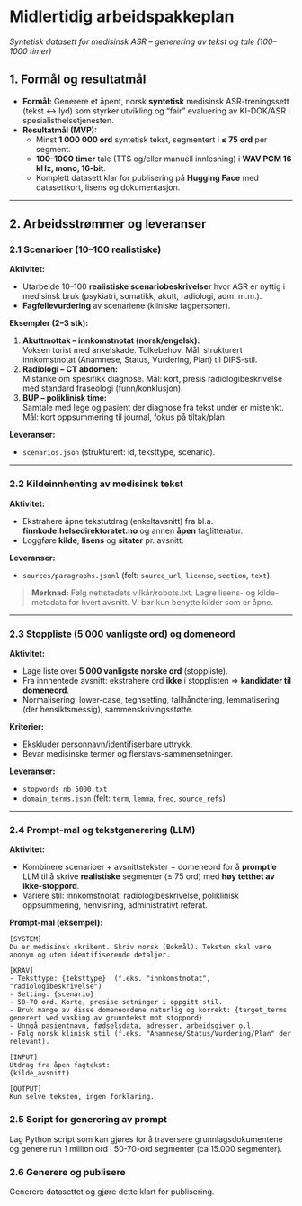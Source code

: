 # Midlertidig arbeidspakkeplan
*Syntetisk datasett for medisinsk ASR – generering av tekst og tale (100–1000 timer)*

## 1. Formål og resultatmål
- **Formål:** Generere et åpent, norsk **syntetisk** medisinsk ASR-treningssett (tekst ↔ lyd) som styrker utvikling og “fair” evaluering av KI-DOK/ASR i spesialisthelsetjenesten.
- **Resultatmål (MVP):**
  - Minst **1 000 000 ord** syntetisk tekst, segmentert i **≤ 75 ord** per segment.
  - **100–1000 timer** tale (TTS og/eller manuell innlesning) i **WAV PCM 16 kHz, mono, 16-bit**.
  - Komplett datasett klar for publisering på **Hugging Face** med datasettkort, lisens og dokumentasjon.

---

## 2. Arbeidsstrømmer og leveranser

### 2.1 Scenarioer (10–100 realistiske)
**Aktivitet:**
- Utarbeide 10–100 **realistiske scenariobeskrivelser** hvor ASR er nyttig i medisinsk bruk (psykiatri, somatikk, akutt, radiologi, adm. m.m.).
- **Fagfellevurdering** av scenariene (kliniske fagpersoner).

**Eksempler (2–3 stk):**
1. **Akuttmottak – innkomstnotat (norsk/engelsk):**  
   Voksen turist med ankelskade. Tolkebehov. Mål: strukturert innkomstnotat (Anamnese, Status, Vurdering, Plan) til DIPS-stil.
2. **Radiologi – CT abdomen:**  
   Mistanke om spesifikk diagnose. Mål: kort, presis radiologibeskrivelse med standard fraseologi (funn/konklusjon).
3. **BUP – poliklinisk time:**  
   Samtale med lege og pasient der diagnose fra tekst under er mistenkt. Mål: kort oppsummering til journal, fokus på tiltak/plan.

**Leveranser:**
- `scenarios.json` (strukturert: id, teksttype, scenario).

---

### 2.2 Kildeinnhenting av medisinsk tekst
**Aktivitet:**
- Ekstrahere åpne tekstutdrag (enkeltavsnitt) fra bl.a. **finnkode.helsedirektoratet.no** og annen **åpen** faglitteratur.
- Loggføre **kilde**, **lisens** og **sitater** pr. avsnitt.

**Leveranser:**
- `sources/paragraphs.jsonl` (felt: `source_url`, `license`, `section`, `text`).

> **Merknad:** Følg nettstedets vilkår/robots.txt. Lagre lisens- og kilde-metadata for hvert avsnitt. Vi bør kun benytte kilder som er åpne.

---

### 2.3 Stoppliste (5 000 vanligste ord) og domeneord
**Aktivitet:**
- Lage liste over **5 000 vanligste norske ord** (stoppliste).
- Fra innhentede avsnitt: ekstrahere ord **ikke** i stopplisten ⇒ **kandidater til domeneord**.
- Normalisering: lower-case, tegnsetting, tallhåndtering, lemmatisering (der hensiktsmessig), sammenskrivingsstøtte.

**Kriterier:**
- Ekskluder personnavn/identifiserbare uttrykk.
- Bevar medisinske termer og flerstavs-sammensetninger.

**Leveranser:**
- `stopwords_nb_5000.txt`
- `domain_terms.json` (felt: `term`, `lemma`, `freq`, `source_refs`)

---

### 2.4 Prompt-mal og tekstgenerering (LLM)
**Aktivitet:**
- Kombinere scenarioer + avsnittstekster + domeneord for å **prompt’e** LLM til å skrive **realistiske** segmenter (≤ 75 ord) med **høy tetthet av ikke-stoppord**.
- Variere stil: innkomstnotat, radiologibeskrivelse, poliklinisk oppsummering, henvisning, administrativt referat.

**Prompt-mal (eksempel):**
```text
[SYSTEM]
Du er medisinsk skribent. Skriv norsk (Bokmål). Teksten skal være anonym og uten identifiserende detaljer.

[KRAV]
- Teksttype: {teksttype}  (f.eks. "innkomstnotat", "radiologibeskrivelse")
- Setting: {scenario}     
- 50-70 ord. Korte, presise setninger i oppgitt stil.
- Bruk mange av disse domeneordene naturlig og korrekt: {target_terms generert ved vasking av grunntekst mot stoppord}
- Unngå pasientnavn, fødselsdata, adresser, arbeidsgiver o.l.
- Følg norsk klinisk stil (f.eks. "Anamnese/Status/Vurdering/Plan" der relevant).

[INPUT]
Utdrag fra åpen fagtekst: 
{kilde_avsnitt}

[OUTPUT]
Kun selve teksten, ingen forklaring.
```
### 2.5 Script for generering av prompt
Lag Python script som kan gjøres for å traversere grunnlagsdokumentene og genere run 1 million ord i 50-70-ord segmenter (ca 15.000 segmenter).

### 2.6 Generere og publisere
Generere datasettet og gjøre dette klart for publisering.
